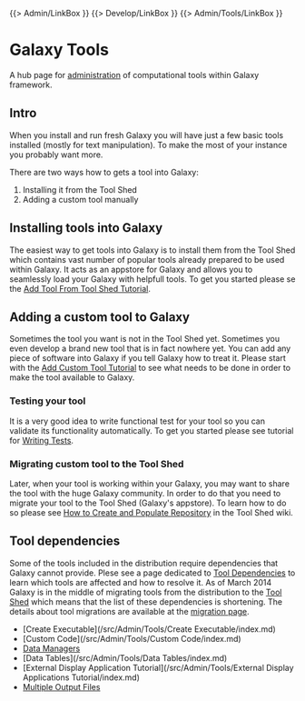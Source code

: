 {{> Admin/LinkBox }}
{{> Develop/LinkBox }}
{{> Admin/Tools/LinkBox }}
# Galaxy Tools

A hub page for [administration](/src/Admin/index.md) of computational tools within Galaxy framework.

## Intro

When you install and run fresh Galaxy you will have just a few basic tools installed (mostly for text manipulation). To make the most of your instance you probably want more. 

There are two ways how to gets a tool into Galaxy:
1. Installing it from the Tool Shed
2. Adding a custom tool manually

## Installing tools into Galaxy

The easiest way to get tools into Galaxy is to install them from the Tool Shed which contains vast number of popular tools already prepared to be used within Galaxy. It acts as an appstore for Galaxy and allows you to seamlessly load your Galaxy with helpfull tools. To get you started please se the  [Add Tool From Tool Shed Tutorial](/src/Admin/Tools/AddToolFromToolShedTutorial/index.md).

## Adding a custom tool to Galaxy

Sometimes the tool you want is not in the Tool Shed yet. Sometimes you even develop a brand new tool that is in fact nowhere yet. You can add any piece of software into Galaxy if you tell Galaxy how to treat it.
Please start with the [Add Custom Tool Tutorial](/src/Admin/Tools/AddToolTutorial/index.md) to see what needs to be done in order to make the tool available to Galaxy.

### Testing your tool

It is a very good idea to write functional test for your tool so you can validate its functionality automatically. To get you started please see tutorial for [Writing Tests](/src/Admin/Tools/WritingTests/index.md).

### Migrating custom tool to the Tool Shed

Later, when your tool is working within your Galaxy, you may want to share the tool with the huge Galaxy community. In order to do that you need to migrate your tool to the Tool Shed (Galaxy's appstore). To learn how to do so please see [How to Create and Populate Repository](/src/CreateAndPopulateARepository/index.md) in the Tool Shed wiki.

## Tool dependencies

Some of the tools included in the distribution require dependencies that Galaxy cannot provide. Plese see a page dedicated to [Tool Dependencies](/src/Admin/Tools/ToolDependencies/index.md) to learn which tools are affected and how to resolve it. As of March 2014 Galaxy is in the middle of migrating tools from the distribution to the [Tool Shed](/src/ToolShed/index.md) which means that the list of these dependencies is shortening. The details about tool migrations are available at the [migration page](/src/ToolShed/MigratingToolsFromGalaxyDistribution/index.md).


* [Create Executable](/src/Admin/Tools/Create Executable/index.md)
* [Custom Code](/src/Admin/Tools/Custom Code/index.md)
* [Data Managers](/src/Admin/Tools/DataManagers/index.md)
* [Data Tables](/src/Admin/Tools/Data Tables/index.md)
* [External Display Application Tutorial](/src/Admin/Tools/External Display Applications Tutorial/index.md)
* [Multiple Output Files](/src/Admin/Tools/MultipleOutputFiles/index.md)

